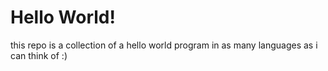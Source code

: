# Hello World!
this repo is a collection of a hello world program in as many languages as i can think of :)
